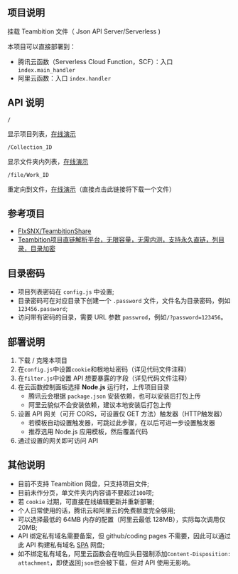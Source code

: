## 项目说明
挂载 Teambition 文件（ Json API Server/Serverless )

本项目可以直接部署到：
- 腾讯云函数（Serverless Cloud Function，SCF）：入口 `index.main_handler`
- 阿里云函数：入口 `index.handler`

## API 说明
```text
/
```
显示项目列表，[在线演示](https://service-5hj05gr1-1256971770.sh.apigw.tencentcs.com/release/pan?password=123456)

```text
/Collection_ID
```
显示文件夹内列表，[在线演示](https://service-5hj05gr1-1256971770.sh.apigw.tencentcs.com/release/pan/600580d7acb0d8004a15f884)

```text
/file/Work_ID
```
重定向到文件，[在线演示](https://service-5hj05gr1-1256971770.sh.apigw.tencentcs.com/release/pan/file/6007ba5a62036200447b2823)（直接点击此链接将下载一个文件）

## 参考项目
- [FlxSNX/TeambitionShare](https://github.com/FlxSNX/TeambitionShare)
- [Teambition项目直链解析平台，无限容量，无需内测，支持永久直链，列目录，目录加密](https://www.jianshu.com/p/af2f569abe83)

## 目录密码
- 项目列表密码在 `config.js` 中设置;
- 目录密码可在对应目录下创建一个 `.password` 文件，文件名为目录密码，例如`123456.password`;
- 访问带有密码的目录，需要 URL 参数 `passwrod`，例如`/?password=123456`。

## 部署说明
1. 下载 / 克隆本项目
2. 在`config.js`中设置`cookie`和根地址密码（详见代码文件注释）
3. 在`filter.js`中设置 API 想要暴露的字段（详见代码文件注释）
4. 在云函数控制面板选择 **Node.js** 运行时，上传项目目录
    - 腾讯云会根据 `package.json` 安装依赖，也可以安装后打包上传
    - 阿里云貌似不会安装依赖，建议本地安装后打包上传
5. 设置 API 网关（可开 CORS，可设置仅 GET 方法）触发器（HTTP触发器）
    - 若模板自动设置触发器，可跳过此步骤，在以后可进一步设置触发器
    - 推荐选用 Node.js 应用模板，然后覆盖代码
6. 通过设置的网关即可访问 API

## 其他说明
- 目前不支持 Teambition 网盘，只支持项目文件;
- 目前未作分页，单文件夹内内容请不要超过`100`项;
- 若 `cookie` 过期，可直接在线编辑更新并重新部署;
- 个人日常使用的话，腾讯云和阿里云的免费额度完全够用;
- 可以选择最低的 64MB 内存的配置（阿里云最低 128MB），实际每次调用仅 20MB;
- API 绑定私有域名需要备案，但 github/coding pages 不需要，因此可以通过此 API 构建私有域名 [SPA](https://github.com/rafgraph/spa-github-pages) 网盘;
- 如不绑定私有域名，阿里云函数会在响应头目强制添加`Content-Disposition: attachment`，即使返回`json`也会被下载，但对 API 使用无影响。
